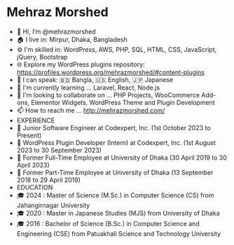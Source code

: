 # Mehraz Morshed
- 👋 Hi, I’m @mehrazmorshed
- 🏠 I live in: Mirpur, Dhaka, Bangladesh
- ⚙️ I'm skilled in: WordPress, AWS, PHP, SQL, HTML, CSS, JavaScript, jQuery, Bootstrap
- 🌐 Explore my WordPress plugins repository: https://profiles.wordpress.org/mehrazmorshed/#content-plugins
- 👀 I can speak: 🇧🇩 Bangla, 🇺🇸 English, 🇯🇵 Japanese
- 🌱 I'm currently learning ... Laravel, React, Node.js
- 💞️ I'm looking to collaborate on ... PHP Projects, WooCommerce Add-ons, Elementor Widgets, WordPress Theme and Plugin Development
- 📫 How to reach me ... http://mehrazmorshed.com/
- EXPERIENCE
- 💼 Junior Software Engineer at Codexpert, Inc. (1st October 2023 to Present)
- 💼 WordPress Plugin Developer (Intern) at Codexpert, Inc. (1st August 2023 to 30 September 2023)
- 💼 Former Full-Time Employee at University of Dhaka (30 April 2019 to 30 April 2023)
- 💼 Former Part-Time Employee at University of Dhaka (13 September 2018 to 29 April 2019)
- EDUCATION
- 🎓 2024 : Master of Science (M.Sc.) in Computer Science (CS) from Jahangirnagar University
- 🎓 2020 : Master in Japanese Studies (MJS) from University of Dhaka
- 🎓 2016 : Bachelor of Science (B.Sc.) in Computer Science and Engineering (CSE) from Patuakhali Science and Technology University

<!---
mehrazmorshed/mehrazmorshed is a ✨ special ✨ repository because its `README.md` (this file) appears on your GitHub profile.
You can click the Preview link to take a look at your changes.
--->
